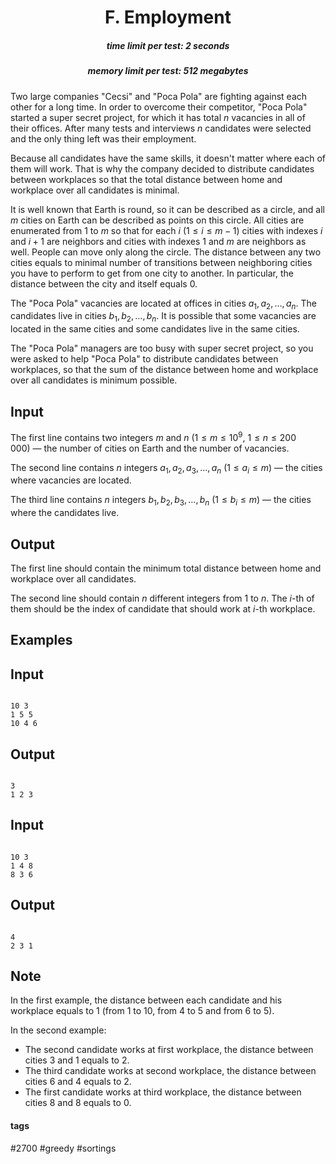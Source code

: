 <h1 style='text-align: center;'> F. Employment</h1>

<h5 style='text-align: center;'>time limit per test: 2 seconds</h5>
<h5 style='text-align: center;'>memory limit per test: 512 megabytes</h5>

Two large companies "Cecsi" and "Poca Pola" are fighting against each other for a long time. In order to overcome their competitor, "Poca Pola" started a super secret project, for which it has total $n$ vacancies in all of their offices. After many tests and interviews $n$ candidates were selected and the only thing left was their employment.

Because all candidates have the same skills, it doesn't matter where each of them will work. That is why the company decided to distribute candidates between workplaces so that the total distance between home and workplace over all candidates is minimal.

It is well known that Earth is round, so it can be described as a circle, and all $m$ cities on Earth can be described as points on this circle. All cities are enumerated from $1$ to $m$ so that for each $i$ ($1 \le i \le m - 1$) cities with indexes $i$ and $i + 1$ are neighbors and cities with indexes $1$ and $m$ are neighbors as well. People can move only along the circle. The distance between any two cities equals to minimal number of transitions between neighboring cities you have to perform to get from one city to another. In particular, the distance between the city and itself equals $0$.

The "Poca Pola" vacancies are located at offices in cities $a_1, a_2, \ldots, a_n$. The candidates live in cities $b_1, b_2, \ldots, b_n$. It is possible that some vacancies are located in the same cities and some candidates live in the same cities. 

The "Poca Pola" managers are too busy with super secret project, so you were asked to help "Poca Pola" to distribute candidates between workplaces, so that the sum of the distance between home and workplace over all candidates is minimum possible.

## Input

The first line contains two integers $m$ and $n$ ($1 \le m \le 10^9$, $1 \le n \le 200\,000$) — the number of cities on Earth and the number of vacancies.

The second line contains $n$ integers $a_1, a_2, a_3, \ldots, a_n$ ($1 \le a_i \le m$) — the cities where vacancies are located.

The third line contains $n$ integers $b_1, b_2, b_3, \ldots, b_n$ ($1 \le b_i \le m$) — the cities where the candidates live.

## Output

The first line should contain the minimum total distance between home and workplace over all candidates.

The second line should contain $n$ different integers from $1$ to $n$. The $i$-th of them should be the index of candidate that should work at $i$-th workplace.

## Examples

## Input


```

10 3
1 5 5
10 4 6

```
## Output


```

3
1 2 3 
```
## Input


```

10 3
1 4 8
8 3 6

```
## Output


```

4
2 3 1 
```
## Note

In the first example, the distance between each candidate and his workplace equals to $1$ (from $1$ to $10$, from $4$ to $5$ and from $6$ to $5$).

In the second example:

* The second candidate works at first workplace, the distance between cities $3$ and $1$ equals to $2$.
* The third candidate works at second workplace, the distance between cities $6$ and $4$ equals to $2$.
* The first candidate works at third workplace, the distance between cities $8$ and $8$ equals to $0$.


#### tags 

#2700 #greedy #sortings 